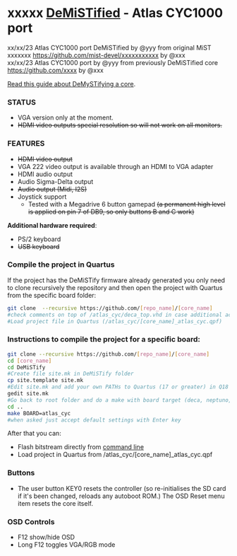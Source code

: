 # xxxxx  [DeMiSTified](https://github.com/robinsonb5/DeMiSTify) - Atlas CYC1000 port

xx/xx/23 Atlas CYC1000 port DeMiSTified by @yyy from original MiST xxxxxxx https://github.com/mist-devel/xxxxxxxxxxx by @xxx   
xx/xx/23 Atlas CYC1000 port by @yyy from previously DeMiSTified core https://github.com/xxxx by @xxx   

[Read this guide about DeMySTifying a core](https://github.com/DECAfpga/DECA_board/tree/main/Tutorials/DeMiSTify).

### STATUS

* VGA version only at the moment.
* ~~HDMI video outputs special resolution so will not work on all monitors.~~ 

### FEATURES

* ~~HDMI video output~~
* VGA 222 video output is available through an HDMI to VGA adapter
* HDMI audio output
* Audio Sigma-Delta output
* ~~Audio output (Midi, I2S)~~
* Joystick support
  * Tested with a Megadrive 6 button gamepad ~~(a permanent high level is applied on pin 7 of DB9, so only buttons B and C work)~~


**Additional hardware required**:

* PS/2 keyboard 
* ~~USB keyboard~~ 

### Compile the project in Quartus

If the project has the DeMiSTify firmware already generated you only need to clone recursively the repository and then open the project with Quartus from the specific board folder:

```sh
git clone  --recursive https://github.com/[repo_name]/[core_name]
#check comments on top of /atlas_cyc/deca_top.vhd in case additional actions are needed
#Load project file in Quartus (/atlas_cyc/[core_name]_atlas_cyc.qpf)
```

### Instructions to compile the project for a specific board:

```sh
git clone --recursive https://github.com/[repo_name]/[core_name]
cd [core_name]
cd DeMiSTify
#Create file site.mk in DeMiSTify folder 
cp site.template site.mk
#Edit site.mk and add your own PATHs to Quartus (17 or greater) in Q18 line
gedit site.mk
#Go back to root folder and do a make with board target (deca, neptuno, uareloaded, atlas_cyc, ...). If not specified it will compile for all targets.
cd ..
make BOARD=atlas_cyc
#when asked just accept default settings with Enter key
```

After that you can:

* Flash bitstream directly from [command line](https://github.com/DECAfpga/DECA_binaries#flash-bitstream-to-fgpa-with-quartus)
* Load project in Quartus from /atlas_cyc/[core_name]_atlas_cyc.qpf

### Buttons

* The user button KEY0 resets the controller (so re-initialises the SD card if it's been changed, reloads any autoboot ROM.) The OSD Reset menu item resets the core itself.

### OSD Controls

* F12 show/hide OSD 
* Long F12 toggles VGA/RGB mode

